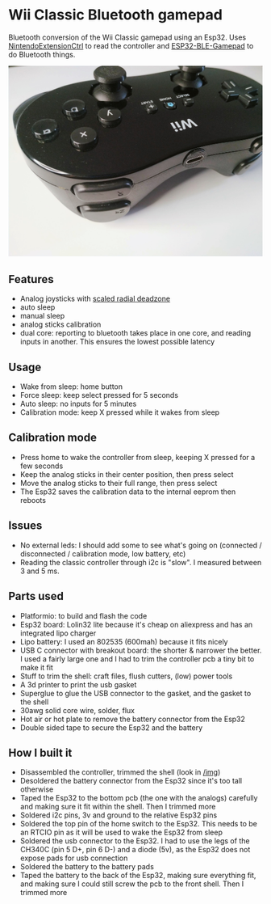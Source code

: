 # Wii Classic Bluetooth gamepad

Bluetooth conversion of the Wii Classic gamepad using an Esp32.
Uses [NintendoExtensionCtrl](https://github.com/dmadison/NintendoExtensionCtrl) to read the controller and [ESP32-BLE-Gamepad](https://github.com/lemmingDev/ESP32-BLE-Gamepad) to do Bluetooth things.

![photo](img/08-glam.jpg)

## Features

- Analog joysticks with [scaled radial deadzone](https://github.com/Minimuino/thumbstick-deadzones)
- auto sleep
- manual sleep
- analog sticks calibration
- dual core: reporting to bluetooth takes place in one core, and reading inputs in another. This ensures the lowest possible latency

## Usage

- Wake from sleep: home button
- Force sleep: keep select pressed for 5 seconds
- Auto sleep: no inputs for 5 minutes
- Calibration mode: keep X pressed while it wakes from sleep

## Calibration mode

- Press home to wake the controller from sleep, keeping X pressed for a few seconds
- Keep the analog sticks in their center position, then press select
- Move the analog sticks to their full range, then press select
- The Esp32 saves the calibration data to the internal eeprom then reboots

## Issues

- No external leds: I should add some to see what's going on (connected / disconnected / calibration mode, low battery, etc)
- Reading the classic controller through i2c is "slow". I measured between 3 and 5 ms.

## Parts used

- Platformio: to build and flash the code
- Esp32 board: Lolin32 lite because it's cheap on aliexpress and has an integrated lipo charger
- Lipo battery: I used an 802535 (600mah) because it fits nicely
- USB C connector with breakout board: the shorter & narrower the better. I used a fairly large one and I had to trim the controller pcb a tiny bit to make it fit
- Stuff to trim the shell: craft files, flush cutters, (low) power tools
- A 3d printer to print the usb gasket
- Superglue to glue the USB connector to the gasket, and the gasket to the shell
- 30awg solid core wire, solder, flux
- Hot air or hot plate to remove the battery connector from the Esp32
- Double sided tape to secure the Esp32 and the battery

## How I built it

- Disassembled the controller, trimmed the shell (look in [/img](/img))
- Desoldered the battery connector from the Esp32 since it's too tall otherwise
- Taped the Esp32 to the bottom pcb (the one with the analogs) carefully and making sure it fit within the shell. Then I trimmed more
- Soldered i2c pins, 3v and ground to the relative Esp32 pins
- Soldered the top pin of the home switch to the Esp32. This needs to be an RTCIO pin as it will be used to wake the Esp32 from sleep
- Soldered the usb connector to the Esp32. I had to use the legs of the CH340C (pin 5 D+, pin 6 D-) and a diode (5v), as the Esp32 does not expose pads for usb connection
- Soldered the battery to the battery pads
- Taped the battery to the back of the Esp32, making sure everything fit, and making sure I could still screw the pcb to the front shell. Then I trimmed more
